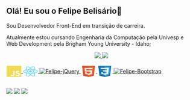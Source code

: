 ## Olá! Eu sou o Felipe Belisário👋

Sou Desenvolvedor Front-End em transição de carreira.

Atualmente estou cursando Engenharia da Computação pela Univesp e Web Development pela Brigham Young University - Idaho;

<div align="center">
  <a href="https://github.com/FelipeSud">
  <img height="180em" src="https://github-readme-stats.vercel.app/api?username=felipeSud&show_icons=true&theme=dark&include_all_commits=true&count_private=true"/>
  <img height="180em" src="https://github-readme-stats.vercel.app/api/top-langs/?username=FelipeSud&layout=compact&langs_count=7&theme=dark"/>
</div>
  
  <div style="display: inline_block"><br>
 <img align="center" alt="Felipe-Js" height="30" width="40" src="https://raw.githubusercontent.com/devicons/devicon/master/icons/javascript/javascript-plain.svg">
 <img align="center" alt="Felipe-React" height="30" width="40" src="https://raw.githubusercontent.com/devicons/devicon/master/icons/react/react-original.svg">
 <img align="center" alt="Felipe-jQuery" height="30" width="40" src="https://cdn.jsdelivr.net/gh/devicons/devicon/icons/jquery/jquery-original.svg">
 <img align="center" alt="Felipe-HTML" height="30" width="40" src="https://raw.githubusercontent.com/devicons/devicon/master/icons/html5/html5-original.svg">
 <img align="center" alt="Felipe-CSS" height="30" width="40" src="https://raw.githubusercontent.com/devicons/devicon/master/icons/css3/css3-original.svg">
 <img align="center" alt="Felipe-Bootstrap" height="30" width="40" src="https://cdn.jsdelivr.net/gh/devicons/devicon/icons/bootstrap/bootstrap-original.svg">
   

  
  
</div>
  
   ##
  <div>
   
  <a href="https://facebook.com/felipesud" target="_blank"><img src="https://img.shields.io/badge/Facebook-1877F2?style=for-the-badge&logo=facebook&logoColor=white" target="_blank"></a>
  <a href = "mailto:felipesantos.dsb@hotmail.com"><img src="https://img.shields.io/badge/Microsoft_Outlook-0078D4?style=for-the-badge&logo=microsoft-outlook&logoColor=white" target="_blank"></a>  <a href="https://www.linkedin.com/in/felipe-belisario-448b3230/" target="_blank"><img src="https://img.shields.io/badge/-LinkedIn-%230077B5?style=for-the-badge&logo=linkedin&logoColor=white" target="_blank"></a> 
  </div>
